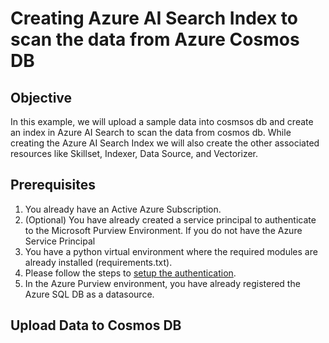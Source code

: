 # Creating Azure AI Search Index to scan the data from Azure Cosmos DB

## Objective
In this example, we will upload a sample data into cosmsos db and create an index in Azure AI Search to scan the data from cosmos db. While creating the Azure AI Search Index we will also create the other associated resources like Skillset, Indexer, Data Source, and Vectorizer.

## Prerequisites
1. You already have an Active Azure Subscription.
2. (Optional) You have already created a service principal to authenticate to the Microsoft Purview Environment. If you do not have the Azure Service Principal
3. You have a python virtual environment where the required modules are already installed (requirements.txt).
4. Please follow the steps to [setup the authentication](https://learn.microsoft.com/en-us/purview/tutorial-using-rest-apis).
5. In the Azure Purview environment, you have already registered the Azure SQL DB as a datasource.


## Upload Data to Cosmos DB